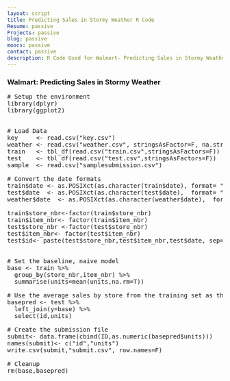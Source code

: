 ```yaml
---
layout: script
title: Predicting Sales in Stormy Weather R Code
Resume: passive
Projects: passive
blog: passive
moocs: passive
contact: passive
description: R Code Used for Walmart- Predicting Sales in Stormy Weather Competition
---
```


### Walmart: Predicting Sales in Stormy Weather
<pre>
# Setup the environment
library(dplyr)
library(ggplot2)


# Load Data 
key     <- read.csv("key.csv")
weather <- read.csv("weather.csv", stringsAsFactor=F, na.strings=c("M","-"))
train   <- tbl_df(read.csv("train.csv",stringsAsFactors=F))
test    <- tbl_df(read.csv("test.csv",stringsAsFactors=F))
sample  <- read.csv("samplesubmission.csv")

# Convert the date formats
train$date <- as.POSIXct(as.character(train$date), format= "%Y-%m-%e")
test$date  <- as.POSIXct(as.character(test$date),  format= "%Y-%m-%e")
weather$date  <- as.POSIXct(as.character(weather$date),  format= "%Y-%m-%e")

train$store_nbr<-factor(train$store_nbr)
train$item_nbr<- factor(train$item_nbr)
test$store_nbr <-factor(test$store_nbr)
test$item_nbr<- factor(test$item_nbr)
test$id<- paste(test$store_nbr,test$item_nbr,test$date, sep="_")


# Set the baseline, naive model
base <- train %>%
  group_by(store_nbr,item_nbr) %>%
  summarise(units=mean(units,na.rm=T)) 

# Use the average sales by store from the training set as the prediction
basepred <- test %>%
  left_join(y=base) %>%
  select(id,units)

# Create the submission file
submit<- data.frame(cbind(ID,as.numeric(basepred$units)))
names(submit)<- c("id","units")
write.csv(submit,"submit.csv", row.names=F)

# Cleanup 
rm(base,basepred)
</pre>